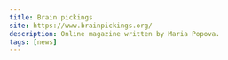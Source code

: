 ```yaml
---
title: Brain pickings
site: https://www.brainpickings.org/
description: Online magazine written by Maria Popova.
tags: [news]
---
```

